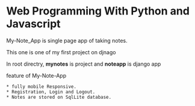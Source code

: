 # Web Programming With Python and Javascript

My-Note_App is single page app of taking notes.

This one is one of my first project on djnago

In root directry,
   **mynotes** is project and **noteapp** is django app

feature of My-Note-App

    * fully mobile Responsive.
    * Registration, Login and Logout.
    * Notes are stored on SqlLite database.

